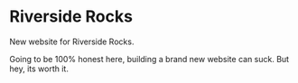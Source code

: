 # Riverside Rocks
New website for Riverside Rocks.

Going to be 100% honest here, building a brand new website can suck. But hey, its worth it.
